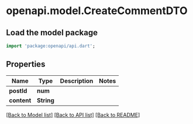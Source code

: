 # openapi.model.CreateCommentDTO

## Load the model package
```dart
import 'package:openapi/api.dart';
```

## Properties
Name | Type | Description | Notes
------------ | ------------- | ------------- | -------------
**postId** | **num** |  | 
**content** | **String** |  | 

[[Back to Model list]](../README.md#documentation-for-models) [[Back to API list]](../README.md#documentation-for-api-endpoints) [[Back to README]](../README.md)


